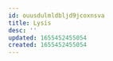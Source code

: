 ```yaml
---
id: ouusdulmldbljd9jcoxnsva
title: Lysis
desc: ''
updated: 1655452455054
created: 1655452455054
---
```


